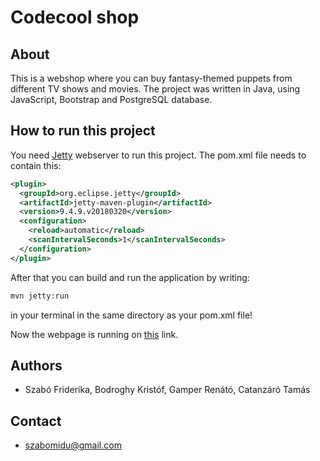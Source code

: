 # Codecool shop

## About

This is a webshop where you can buy fantasy-themed puppets from different TV shows and movies. The project was written in Java, using JavaScript, Bootstrap and PostgreSQL database.

## How to run this project

You need [Jetty](https://www.eclipse.org/jetty/) webserver to run this project.
The pom.xml file needs to contain this:

```XML
<plugin>
  <groupId>org.eclipse.jetty</groupId>
  <artifactId>jetty-maven-plugin</artifactId>
  <version>9.4.9.v20180320</version>
  <configuration>
    <reload>automatic</reload>
    <scanIntervalSeconds>1</scanIntervalSeconds>
  </configuration>
</plugin>
```
After that you can build and run the application by writing:

```bash
mvn jetty:run 
```
in your terminal in the same directory as your pom.xml file!

Now the webpage is running on [this](http://localhost:8080) link.

## Authors

- Szabó Friderika, Bodroghy Kristóf, Gamper Renátó, Catanzáró Tamás

## Contact

- szabomidu@gmail.com
